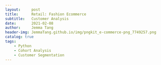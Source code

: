 ```yaml
---
layout:     post
title:      Retail: Fashion Ecommerce
subtitle:   Customer Analysis
date:       2021-02-08
author:     Jemma Tang
header-img: JemmaTang.github.io/img/pngkit_e-commerce-png_7749257.png
catalog: true
tags:
    - Python
    - Cohort Analysis
    - Customer Segmentation
---
```

